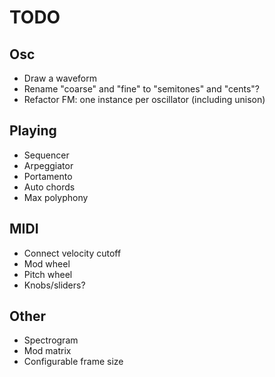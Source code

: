 # TODO

## Osc

- Draw a waveform
- Rename "coarse" and "fine" to "semitones" and "cents"?
- Refactor FM: one instance per oscillator (including unison)

## Playing

- Sequencer
- Arpeggiator
- Portamento
- Auto chords
- Max polyphony

## MIDI

- Connect velocity cutoff
- Mod wheel
- Pitch wheel
- Knobs/sliders?

## Other

- Spectrogram
- Mod matrix
- Configurable frame size
